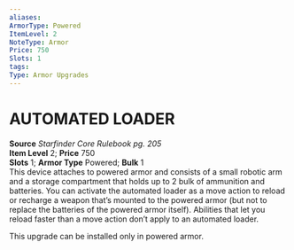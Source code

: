```yaml
---
aliases: 
ArmorType: Powered
ItemLevel: 2
NoteType: Armor
Price: 750
Slots: 1
tags: 
Type: Armor Upgrades
---
```

# AUTOMATED LOADER
**Source** _Starfinder Core Rulebook pg. 205_  
**Item Level** 2; **Price** 750  
**Slots** 1; **Armor Type** Powered; **Bulk** 1  
This device attaches to powered armor and consists of a small robotic arm and a storage compartment that holds up to 2 bulk of ammunition and batteries. You can activate the automated loader as a move action to reload or recharge a weapon that’s mounted to the powered armor (but not to replace the batteries of the powered armor itself). Abilities that let you reload faster than a move action don’t apply to an automated loader.  
  
This upgrade can be installed only in powered armor.